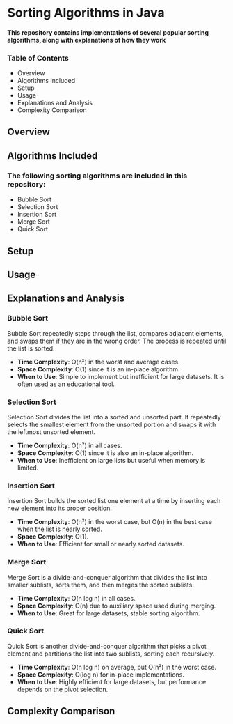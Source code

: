# Sorting Algorithms in Java
#### This repository contains implementations of several popular sorting algorithms, along with explanations of how they work
### Table of Contents
- Overview
- Algorithms Included
- Setup
- Usage
- Explanations and Analysis
- Complexity Comparison

## Overview

## Algorithms Included

### The following sorting algorithms are included in this repository:
- Bubble Sort
- Selection Sort
- Insertion Sort
- Merge Sort
- Quick Sort

## Setup

## Usage

## Explanations and Analysis

### Bubble Sort
Bubble Sort repeatedly steps through the list, compares adjacent elements, and swaps them if they are in the wrong order. The process is repeated until the list is sorted.

- **Time Complexity**: O(n²) in the worst and average cases.
- **Space Complexity**: O(1) since it is an in-place algorithm.
- **When to Use**: Simple to implement but inefficient for large datasets. It is often used as an educational tool.

### Selection Sort
Selection Sort divides the list into a sorted and unsorted part. It repeatedly selects the smallest element from the unsorted portion and swaps it with the leftmost unsorted element.

- **Time Complexity**: O(n²) in all cases.
- **Space Complexity**: O(1) since it is also an in-place algorithm.
- **When to Use**: Inefficient on large lists but useful when memory is limited.

### Insertion Sort
Insertion Sort builds the sorted list one element at a time by inserting each new element into its proper position.

- **Time Complexity**: O(n²) in the worst case, but O(n) in the best case when the list is nearly sorted.
- **Space Complexity**: O(1).
- **When to Use**: Efficient for small or nearly sorted datasets.

### Merge Sort
Merge Sort is a divide-and-conquer algorithm that divides the list into smaller sublists, sorts them, and then merges the sorted sublists.

- **Time Complexity**: O(n log n) in all cases.
- **Space Complexity**: O(n) due to auxiliary space used during merging.
- **When to Use**: Great for large datasets, stable sorting algorithm.

### Quick Sort
Quick Sort is another divide-and-conquer algorithm that picks a pivot element and partitions the list into two sublists, sorting each recursively.

- **Time Complexity**: O(n log n) on average, but O(n²) in the worst case.
- **Space Complexity**: O(log n) for in-place implementations.
- **When to Use**: Highly efficient for large datasets, but performance depends on the pivot selection.

## Complexity Comparison
